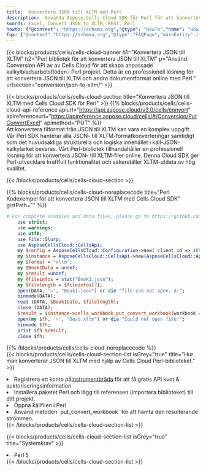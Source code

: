 ```yaml
---
title:  Konvertera JSON till XLTM med Perl
description:  Använda Aspose.Cells Cloud SDK för Perl för att konvertera en fil i JSON-format till en fil i XLTM-format.
kwords: Excel, Convert JSON to XLTM, REST, Perl
howto: {"@context": "https://schema.org","@type": "HowTo","name": "How to convert JSON to XLTM using the Cells Cloud Perl library.","description": "How to convert JSON to XLTM using the Cells Cloud Perl library.","image": {"@type": "ImageObject"},"url": "/perl/conversion/json-to-xltm/","step": [{ "@type": "HowToStep","name": "How to convert JSON to XLTM using the Cells Cloud Perl library. step 1", "image": {"@type": "ImageObject",},"url": "/perl/conversion/json-to-xltm/","text": "Register an account at <a href='https://dashboard.aspose.cloud/'>Dashboard</a> to get free API quota & authorization details",},{ "@type": "HowToStep","name": "How to convert JSON to XLTM using the Cells Cloud Perl library. step 1", "image": {"@type": "ImageObject",},"url": "/perl/conversion/json-to-xltm/","text": "Install Perl package and add the reference (import the library) to your project.",},{ "@type": "HowToStep","name": "How to convert JSON to XLTM using the Cells Cloud Perl library. step 1", "image": {"@type": "ImageObject",},"url": "/perl/conversion/json-to-xltm/","text": "Open the source file in Perl.",},{ "@type": "HowToStep","name": "How to convert JSON to XLTM using the Cells Cloud Perl library. step 1", "image": {"@type": "ImageObject",},"url": "/perl/conversion/json-to-xltm/","text": "Use the `put_convert_workbook` method to retrieve the resulting stream.",}, ],"supply": {"@type": "HowToSupply","name": "document"},"tool": [{"@type": "HowToTool","name": "VIM, Visual Studio Code, Eclipse"},{"@type": "HowToTool","name": "Aspose Cells"}],"totalTime": "PT6M"}
fqa: {"@context":"https://schema.org","@type":"FAQPage","mainEntity":[{"@type":"Question","name":"Why convert file formats in C# using REST API?","acceptedAnswer":{"@type":"Answer","text":"Documents are encoded in many ways, and some files may be incompatible with the software you use. To open and read such files, just convert them to appropriate file formats.<br/><ol><li>Install .NET SDK and add the reference (import the library) to your project.</li><li>Open the source file in C# using REST API.</li><li>Call the PutConvertWorkbookRequest() method, passing an output filename with required extension.</li><li>Get the result of conversion as a separate file.</li></ol>"}},{"@type":"Question","name":"What file formats can I convert with your C# library?","acceptedAnswer":{"@type":"Answer","text":"We support a variety of file formats for conversion using .NET library, including XLSX, Excel, xls , PDF, CSV, HTML, Markdown, XML, PNG, JPG, TIFF, Json, TXT and many more."}},{"@type":"Question","name":"What is the maximum allowed file size for conversion using this .NET library?","acceptedAnswer":{"@type":"Answer","text":"There are no file size limits for format conversions using .NET library."}}]}
---
```

{{< blocks/products/cells/cells-cloud-banner h1="Konvertera JSON till XLTM" h2="Perl bibliotek för att konvertera JSON till XLTM" p="Använd Conversion API av av Cells Cloud för att skapa anpassade kalkylbladsarbetsflöden i Perl projekt. Detta är en professionell lösning för att konvertera JSON till XLTM och andra dokumentformat online med Perl." urlsection="conversion/json-to-xltm/" >}}

{{< blocks/products/cells/cells-cloud-section title="Konvertera JSON till XLTM med Cells Cloud SDK för Perl" >}}
{{% blocks/products/cells/cells-cloud-api-reference apiurl="https://api.aspose.cloud/v3.0/cells/convert" apireferenceurl="https://apireference.aspose.cloud/cells/#/Conversion/PutConvertExcel" apimethod="PUT" %}}
<br/>
Att konvertera filformat från JSON till XLTM kan vara en komplex uppgift. Vår Perl SDK hanterar alla JSON- till XLTM-formatkonverteringar samtidigt som det huvudsakliga strukturella och logiska innehållet i käll-JSON-kalkylarket bevaras. Vårt Perl-bibliotek tillhandahåller en professionell lösning för att konvertera JSON- till XLTM-filer online. Denna Cloud SDK ger Perl-utvecklare kraftfull funktionalitet och säkerställer XLTM-utdata av hög kvalitet.

{{< /blocks/products/cells/cells-cloud-section >}}

{{% blocks/products/cells/cells-cloud-noreplacecode title="Perl Kodexempel för att konvertera JSON till XLTM med Cells Cloud SDK" gistPath="" %}}
 
```perl
# For complete examples and data files, please go to https://github.com/aspose-cells-cloud/aspose-cells-cloud-perl/
    use strict;
    use warnings;
    use utf8; 
    use File::Slurp;
    use AsposeCellsCloud::CellsApi;
    my $config = AsposeCellsCloud::Configuration->new( client_id => $ENV{'ProductClientId'}, client_secret => $ENV{'ProductClientSecret'});
    my $instance = AsposeCellsCloud::CellsApi->new(AsposeCellsCloud::ApiClient->new( $config));
    my $format = "xltm";
    my $Book1Data = undef;
    my $result =undef;
    my @fileinfos = stat("Book1.json");
    my $filelength = $fileinfos[7];
    open(DATA, '<', "Book1.json") or die "file can not open, $!";
    binmode(DATA);
    read (DATA, $Book1Data, $filelength);
    close (DATA); 
    $result = $instance->cells_workbook_put_convert_workbook(workbook => $Book1Data, format => $format);
    open(my $fh, '>', "Dest.xltm") or die "Could not open file!";
    binmode $fh;
    print $fh $result;
    close $fh;
```
 
{{% /blocks/products/cells/cells-cloud-noreplacecode %}}
<br/>
{{< blocks/products/cells/cells-cloud-section-list isGrey="true" title="Hur man konverterar JSON till XLTM med hjälp av Cells Cloud Perl-biblioteket." >}}
<li> Registrera ett konto på<a href="https://dashboard.aspose.cloud/">instrumentbräda</a> för att få gratis API kvot & auktoriseringsinformation</li>
<li>Installera paketet Perl och lägg till referensen (importera biblioteket) till ditt projekt.</li>
<li>Öppna källfilen i Perl.</li>
<li>Använd metoden `put_convert_workbook` för att hämta den resulterande strömmen.</li>
{{< /blocks/products/cells/cells-cloud-section-list >}}

{{< blocks/products/cells/cells-cloud-section-list isGrey="true" title="Systemkrav" >}}
<li>Perl 5</li>
{{< /blocks/products/cells/cells-cloud-section-list >}}

